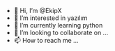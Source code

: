 - 👋 Hi, I’m @EkipX
- 👀 I’m interested in yazılım
- 🌱 I’m currently learning python
- 💞️ I’m looking to collaborate on ...
- 📫 How to reach me ...

<!---
EkipX/EkipX is a ✨ special ✨ repository because its `README.md` (this file) appears on your GitHub profile.
You can click the Preview link to take a look at your changes.
--->
